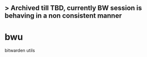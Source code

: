 ## > Archived till TBD, currently BW session is behaving in a non consistent manner

# bwu
bitwarden utils
